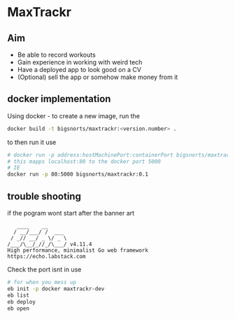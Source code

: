# MaxTrackr

## Aim
* Be able to record workouts
* Gain experience in working with weird tech
* Have a deployed app to look good on a CV
* (Optional) sell the app or somehow make money from it

## docker implementation

Using docker - to create a new image, run the 
```bash
docker build -t bigsnorts/maxtrackr:<version.number> .
```
to then run it use
```bash
# docker run -p address:hostMachinePort:containerPort bigsnorts/maxtrackr:<version.number>
# this mapps localhost:80 to the docker port 5000
# IE
docker run -p 80:5000 bigsnorts/maxtrackr:0.1
```

## trouble shooting

if the pogram wont start after the banner art
```
   ____    __
  / __/___/ /  ___
 / _// __/ _ \/ _ \
/___/\__/_//_/\___/ v4.11.4
High performance, minimalist Go web framework
https://echo.labstack.com
```

Check the port isnt in use

```bash
# for when you mess up 
eb init -p docker maxtrackr-dev
eb list
eb deploy
eb open
```
